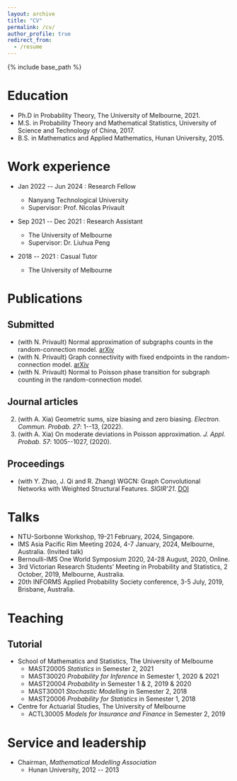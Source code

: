 ```yaml
---
layout: archive
title: "CV"
permalink: /cv/
author_profile: true
redirect_from:
  - /resume
---
```


{% include base_path %}

Education
======
* Ph.D in Probability Theory, The University of Melbourne, 2021.
* M.S. in Probability Theory and Mathematical Statistics, University of Science and Technology of China, 2017.
* B.S. in Mathematics and Applied Mathematics, Hunan University, 2015.

Work experience
======
* Jan 2022 -- Jun 2024 : Research Fellow
  * Nanyang Technological University 
  * Supervisor: Prof. Nicolas Privault

* Sep 2021 -- Dec 2021 : Research Assistant
  * The University of Melbourne
  * Supervisor: Dr. Liuhua Peng

* 2018 -- 2021 : Casual Tutor
  * The University of Melbourne

Publications
======

## Submitted
  
  * (with N. Privault) Normal approximation of subgraphs counts in the random-connection model. [arXiv](https://arxiv.org/abs/2301.12145) <!--{arXiv.2301.12145} -->
  * (with N. Privault) Graph connectivity with fixed endpoints in the random-connection model. [arXiv](https://arxiv.org/abs/2312.12745) <!--{arXiv:2312.12745} -->
  * (with N. Privault) Normal to Poisson phase transition for subgraph counting in the random-connection model. 

## Journal articles
  
  2. (with A. Xia) Geometric sums, size biasing and zero biasing. *Electron. Commun. Probab.* _27_: 1--13, (2022). 
  1. (with A. Xia) On moderate deviations in Poisson approximation. *J. Appl. Probab.* _57_: 1005--1027, (2020).

## Proceedings
  
  * (with Y. Zhao, J. Qi and R. Zhang) WGCN: Graph Convolutional Networks with Weighted Structural Features. *SIGIR'21*. [DOI](https://doi.org/10.1145/3404835.3462834)
  
Talks
======
* NTU-Sorbonne Workshop, 19-21 February, 2024, Singapore.
* IMS Asia Pacific Rim Meeting 2024, 4-7 January, 2024, Melbourne, Australia. (Invited talk)
* Bernoulli-IMS One World Symposium 2020, 24-28 August, 2020, Online.
* 3rd Victorian Research Students’ Meeting in Probability and Statistics, 2 October, 2019, Melbourne, Australia.
* 20th INFORMS Applied Probability Society conference, 3-5 July, 2019, Brisbane, Australia.
  
Teaching
======
## Tutorial 
* School of Mathematics and Statistics, The University of Melbourne
  * MAST20005 *Statistics* in Semester 2, 2021
  * MAST30020 *Probability for Inference* in Semester 1, 2020 \& 2021
  * MAST20004 *Probability* in Semester 1 \& 2, 2019 \& 2020
  * MAST30001 *Stochastic Modelling* in Semester 2, 2018
  * MAST20006 *Probability for Statistics* in Semester 1, 2018
* Centre for Actuarial Studies, The University of Melbourne
  * ACTL30005 *Models for Insurance and Finance* in Semester 2, 2019
  
Service and leadership
======
* Chairman, _Mathematical Modelling Association_
  * Hunan University, 2012 -- 2013
